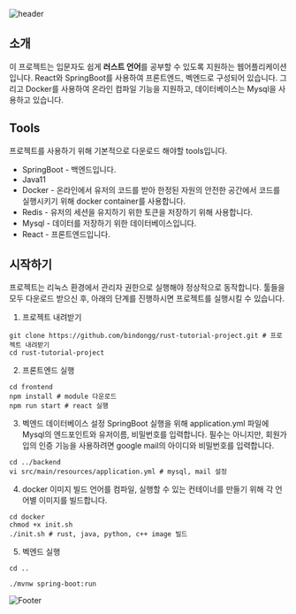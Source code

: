 ![header](https://capsule-render.vercel.app/api?type=waving&color=F68400&height=100&section=header&text=Rust%20Tutorial%20Web%20Application&fontSize=40)

## 소개
 이 프로젝트는 입문자도 쉽게 **러스트 언어**를 공부할 수 있도록 지원하는 웹어플리케이션입니다. React와 SpringBoot를 사용하여 프론트엔드, 벡엔드로 구성되어 있습니다. 그리고 Docker를 사용하여 온라인 컴파일 기능을 지원하고, 데이터베이스는 Mysql을 사용하고 있습니다.
 
 ## Tools
 프로젝트를 사용하기 위해 기본적으로 다운로드 해야할 tools입니다.
 * SpringBoot - 백엔드입니다.
 * Java11
 * Docker - 온라인에서 유저의 코드를 받아 한정된 자원의 안전한 공간에서 코드를 실행시키기 위해 docker container를 사용합니다.
 * Redis - 유저의 세션을 유지하기 위한 토큰을 저장하기 위해 사용합니다.
 * Mysql - 데이터를 저장하기 위한 데이터베이스입니다.
 * React - 프론트엔드입니다.

## 시작하기
 프로젝트는 리눅스 환경에서 관리자 권한으로 실행해야 정상적으로 동작합니다. 툴들을 모두 다운로드 받으신 후, 아래의 단계를 진행하시면 프로젝트를 실행시킬 수 있습니다.
 
 1. 프로젝트 내려받기
 ```
 git clone https://github.com/bindongg/rust-tutorial-project.git # 프로젝트 내려받기
 cd rust-tutorial-project
 ```
 
 2. 프론트엔드 실행
 ```
 cd frontend
 npm install # module 다운로드
 npm run start # react 실행
 ```
 
 3. 벡엔드 데이터베이스 설정
 SpringBoot 실행을 위해 application.yml 파일에 Mysql의 엔드포인트와 유저이름, 비밀번호를 입력합니다. 필수는 아니지만, 회원가입의 인증 기능을 사용하려면 google mail의 아이디와 비밀번호를 입력합니다.
 ```
 cd ../backend
 vi src/main/resources/application.yml # mysql, mail 설정
 ```
 
 4. docker 이미지 빌드
 언어를 컴파일, 실행할 수 있는 컨테이너를 만들기 위해 각 언어별 이미지를 빌드합니다.
 ```
 cd docker
 chmod +x init.sh
 ./init.sh # rust, java, python, c++ image 빌드
 ```
 
 5. 벡엔드 실행
```
cd ..

./mvnw spring-boot:run
```
![Footer](https://capsule-render.vercel.app/api?type=waving&color=F68400&height=200&section=footer)
